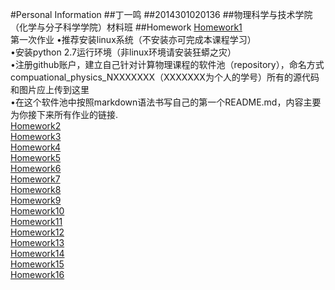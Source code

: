 #Personal Information
##丁一鸣
##2014301020136
##物理科学与技术学院（化学与分子科学学院）材料班
##Homework
[Homework1]()<br>
第一次作业
•推荐安装linux系统（不安装亦可完成本课程学习）<br>
•安装python 2.7运行环境（非linux环境请安装狂蟒之灾）<br>
•注册github账户，建立自己针对计算物理课程的软件池（repository），命名方式compuational_physics_NXXXXXXX（XXXXXXX为个人的学号）所有的源代码和图片应上传到这里<br>
•在这个软件池中按照markdown语法书写自己的第一个README.md，内容主要为你接下来所有作业的链接.<br>
[Homework2](https://www.zybuluo.com/N2014301020136/note/504912)<br>
[Homework3](https://www.zybuluo.com/N2014301020136/note/513109)<br>
[Homework4](https://www.zybuluo.com/N2014301020136/note/524223)<br>
[Homework5]()<br>
[Homework6]()<br>
[Homework7]()<br>
[Homework8]()<br>
[Homework9]()<br>
[Homework10]()<br>
[Homework11]()<br>
[Homework12]()<br>
[Homework13]()<br>
[Homework14]()<br>
[Homework15]()<br>
[Homework16]()<br>
